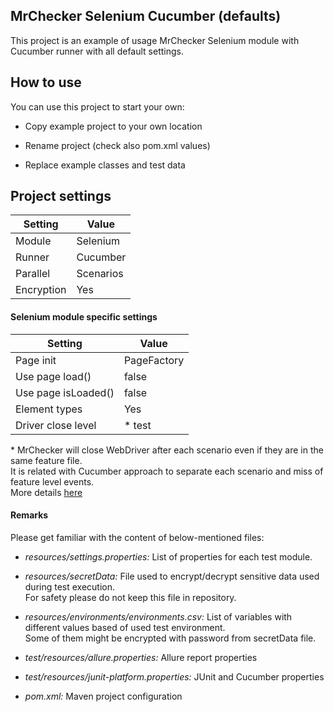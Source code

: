 MrChecker Selenium Cucumber (defaults)
-------------------

This project is an example of usage MrChecker Selenium module with Cucumber runner with all default settings.

## How to use

You can use this project to start your own:

* Copy example project to your own location

* Rename project (check also pom.xml values)

* Replace example classes and test data

## Project settings

| Setting    | Value     |
|------------|-----------|
| Module     | Selenium  |
| Runner     | Cucumber  |
| Parallel   | Scenarios |
| Encryption | Yes       |

#### Selenium module specific settings

| Setting             | Value       |  
|---------------------|-------------|
| Page init           | PageFactory | 
| Use page load()     | false       |  
| Use page isLoaded() | false       | 
| Element types       | Yes         |
| Driver close level  | &ast; test  |

&ast; MrChecker will close WebDriver after each scenario even if they are in the same feature file. \
  It is related with Cucumber approach to separate each scenario and miss of feature level events. \
  More details [here](https://github.com/cucumber/cucumber-jvm/issues/2702)

#### Remarks

Please get familiar with the content of below-mentioned files:

* *resources/settings.properties:* List of properties for each test module.

* *resources/secretData:* File used to encrypt/decrypt sensitive data used during test execution. \
  For safety please do not keep this file in repository.

* *resources/environments/environments.csv:* List of variables with different values based of used test environment. \
  Some of them might be encrypted with password from secretData file.

* *test/resources/allure.properties:* Allure report properties

* *test/resources/junit-platform.properties:* JUnit and Cucumber properties

* *pom.xml:* Maven project configuration